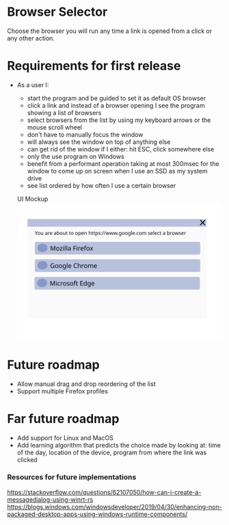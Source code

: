 # Browser Selector
Choose the browser you will run any time a link is opened from a click or any other action.

# Requirements for first release
- As a user I:
  - start the program and be guided to set it as default OS browser
  - click a link and instead of a browser opening I see the program showing a list of browsers 
  - select browsers from the list by using my keyboard arrows or the mouse scroll wheel
  - don't have to manually focus the window
  - will always see the window on top of anything else
  - can get rid of the window if I either: hit ESC, click somewhere else
  - only the use program on Windows
  - benefit from a performant operation taking at most 300msec for the window to come up on screen when I use an SSD as my system drive
  - see list ordered by how often I use a certain browser

  UI Mockup     
  ![]( assets/ui-mock-version-1.0.svg )


# Future roadmap
- Allow manual drag and drop reordering of the list
- Support multiple Firefox profiles

# Far future roadmap
- Add support for Linux and MacOS
- Add learning algorithm that predicts the choice made by looking at: time of the day, location of the device, program from where the link was clicked


### Resources for future implementations
https://stackoverflow.com/questions/62107050/how-can-i-create-a-messagedialog-using-winrt-rs
https://blogs.windows.com/windowsdeveloper/2019/04/30/enhancing-non-packaged-desktop-apps-using-windows-runtime-components/